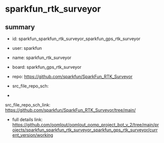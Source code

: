 # sparkfun_rtk_surveyor
 
## summary 
* id: sparkfun_sparkfun_rtk_surveyor_sparkfun_gps_rtk_surveyor
* user: sparkfun
* name: sparkfun_rtk_surveyor
* board: sparkfun_gps_rtk_surveyor
* repo: https://github.com/sparkfun/SparkFun_RTK_Surveyor



* src_file_repo_sch: 
*
 src_file_repo_sch_link: https://github.com/sparkfun/SparkFun_RTK_Surveyor/tree/main/
* full details link: https://github.com/oomlout/oomlout_oomp_project_bot_v_2/tree/main/projects/sparkfun_sparkfun_rtk_surveyor_sparkfun_gps_rtk_surveyor/current_version/working  






